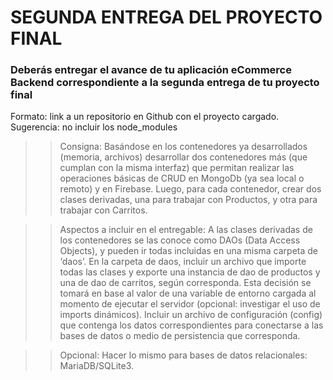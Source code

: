 # SEGUNDA ENTREGA DEL PROYECTO FINAL

### Deberás entregar el avance de tu aplicación eCommerce Backend correspondiente a la segunda entrega de tu proyecto final

Formato: link a un repositorio en Github con el proyecto cargado.
Sugerencia: no incluir los node_modules

> > Consigna: Basándose en los contenedores ya desarrollados (memoria, archivos) desarrollar dos contenedores más (que cumplan con la misma interfaz) que permitan realizar las operaciones básicas de CRUD en MongoDb (ya sea local o remoto) y en Firebase. Luego, para cada contenedor, crear dos clases derivadas, una para trabajar con Productos, y otra para trabajar con Carritos.

> > Aspectos a incluir en el entregable:
> > A las clases derivadas de los contenedores se las conoce como DAOs (Data Access Objects), y pueden ir todas incluidas en una misma carpeta de ‘daos’.
> > En la carpeta de daos, incluir un archivo que importe todas las clases y exporte una instancia de dao de productos y una de dao de carritos, según corresponda. Esta decisión se tomará en base al valor de una variable de entorno cargada al momento de ejecutar el servidor (opcional: investigar el uso de imports dinámicos).
> > Incluir un archivo de configuración (config) que contenga los datos correspondientes para conectarse a las bases de datos o medio de persistencia que corresponda.

> > Opcional:
> > Hacer lo mismo para bases de datos relacionales: MariaDB/SQLite3.
